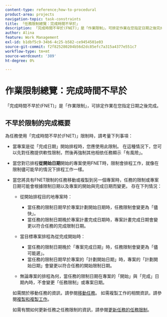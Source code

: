 ```yaml
---
content-type: reference;how-to-procedural
product-area: projects
navigation-topic: task-constraints
title: 「任務限制總覽：完成時間不早於」
description: 「完成時間不早於(FNET)」是「作業限制」，可排定作業在您指定日期之後完成。
author: Alina
feature: Work Management
exl-id: b1dbf5c9-34b6-4c25-b582-ce9454501e03
source-git-commit: f2f825280204b56d2dc85efc7a315a4377e551c7
workflow-type: tm+mt
source-wordcount: '389'
ht-degree: 0%

---
```


# 作業限制總覽：完成時間不早於

「完成時間不早於(FNET)」是「作業限制」，可排定作業在您指定日期之後完成。

## 不早於限制的完成概要

為任務使用「完成時間不早於(FNET)」限制時，請考量下列事項：

* 當專案是從「完成日期」開始排程時，您應使用此限制。 在這種情況下，您可以先對任務提供軟性限制，然後再強制其他相依任務顯示「有風險」。
* 當您對已排程&#x200B;**從開始日期**&#x200B;開始的專案使用FNET時，限制會排程工作，就像在限制儘可能早的情況下排程工作一樣。
* 當您將具有FNET限制的任務移動或複製到另一個專案時，任務的限制或專案日期可能會根據限制日期以及專案的開始與完成日期而變更。 存在下列情況：

   * 從開始排程目的地專案時：

      * 當任務的限制日期早於專案計劃開始日期時，任務限制會變更為「儘快」。
      * 當任務的限制日期晚於專案計畫完成日期時，專案計畫完成日期會變更以符合任務的完成限制日期。

   * 當目標專案排程為從完成開始時：

      * 當任務的限制日期晚於「專案完成日期」時，任務限制會變更為「儘可能遲」。
      * 當任務的限制日期早於專案的「計劃開始日期」時，專案的「計劃開始日期」會變更以符合任務的開始限制日期。

   * 無論專案的排程為何，當任務的限制日期在專案的「開始」與「完成」日期內時，不會變更「任務限制」或專案日期。

  如需關於移動任務的資訊，請參閱[移動任務](../../../manage-work/tasks/manage-tasks/move-tasks.md)。 如需複製工作的相關資訊，請參閱[複製和複製工作](../../../manage-work/tasks/manage-tasks/copy-and-duplicate-tasks.md)。

  如需有關如何更新任務之任務限制的資訊，請參閱[更新任務的任務限制](../../../manage-work/tasks/task-constraints/update-task-constraint-of-task.md)。

<!--
<div data-mc-conditions="QuicksilverOrClassic.Draft mode">
<h2>Use the Finish No Earlier Than constraint</h2>
<p>(NOTE: replaced with new article linked above)&nbsp;</p>
<p>To update the Task Constraint to Finish No Earlier Than:</p>
<ol>
<li value="1">Go to a task whose Task Constraint you want to update.</li>
<li value="2"> <p data-mc-conditions="QuicksilverOrClassic.Quicksilver">Click the <strong>More</strong> icon <img src="assets/qs-more-icon-on-an-object.png"> next to the task name, then click <strong>Edit</strong>.</p> </li>
<li value="3"> <p>In the <strong>Overview</strong> section, expand the <strong>Task Constraint</strong> drop-down menu.</p> </li>
<li value="4"> <p>Select <strong>Finish No Earlier Than</strong>.</p> <p> <img src="assets/fnet-350x267.png" alt="FNET.png" style="width: 350;height: 267;"> </p> </li>
<li value="5"> <p>Specify a <strong>Planned Completion Date</strong>.</p> <p>The task must complete no earlier than this date. </p> </li>
<li value="6">Click <strong>Save Changes.</strong> </li>
</ol>
</div>
-->
